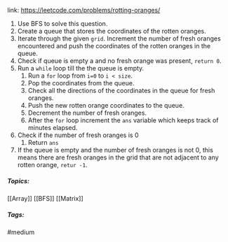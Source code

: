 link: https://leetcode.com/problems/rotting-oranges/

1. Use BFS to solve this question.
2. Create a queue that stores the coordinates of the rotten oranges. 
3. Iterate through the given `grid`. Increment the number of fresh oranges encountered and push the coordinates of the rotten oranges in the queue. 
4. Check if queue is empty a and no fresh orange was present, `return 0`.
5. Run a `while` loop till the the queue is empty.
	1. Run a `for` loop from `i=0` to `i < size`.
	2. Pop the coordinates from the queue.
	3. Check all the directions of the coordinates in the queue for fresh oranges. 
	4. Push the new rotten orange coordinates to the queue.
	5. Decrement the number of fresh oranges.
	6. After the `for` loop increment the `ans` variable which keeps track of minutes elapsed.
6. Check if the number of fresh oranges is 0
	1. Return `ans`
7. If the queue is empty and the number of fresh oranges is not 0, this means there are fresh oranges in the grid that are not adjacent to any rotten orange, `retur -1`.

##### Topics:
[[Array]] [[BFS]] [[Matrix]]

##### Tags:
#medium 